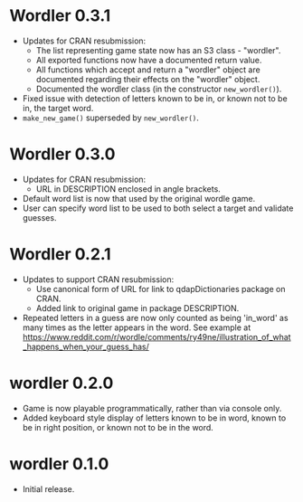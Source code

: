 # Wordler 0.3.1
- Updates for CRAN resubmission:
    - The list representing game state now has an S3 class - "wordler".
    - All exported functions now have a documented return value.
    - All functions which accept and return a "wordler" object are documented 
    regarding their effects on the "wordler" object.
    - Documented the wordler class (in the constructor `new_wordler()`).
- Fixed issue with detection of letters known to be in, or known not to be in, 
  the target word.
- `make_new_game()` superseded by `new_wordler()`. 

# Wordler 0.3.0
- Updates for CRAN resubmission:
    - URL in DESCRIPTION enclosed in angle brackets.
- Default word list is now that used by the original wordle game.
- User can specify word list to be used to both select a target and validate 
  guesses.  

# Wordler 0.2.1
- Updates to support CRAN resubmission:
    - Use canonical form of URL for link to qdapDictionaries package on CRAN.
    - Added link to original game in package DESCRIPTION.
- Repeated letters in a guess are now only counted as being 'in_word' as many 
  times as the letter appears in the word. See example at
  https://www.reddit.com/r/wordle/comments/ry49ne/illustration_of_what_happens_when_your_guess_has/

# wordler 0.2.0

- Game is now playable programmatically, rather than via console only.
- Added keyboard style display of letters known to be in word, known to be in 
  right position, or known not to be in the word.

# wordler 0.1.0

- Initial release.
